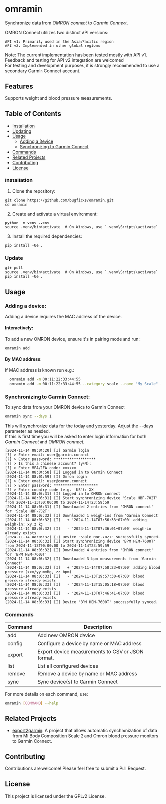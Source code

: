 # omramin

Synchronize data from _OMRON connect_ to _Garmin Connect_.

OMRON Connect utilizes two distinct API versions:

    API v1: Primarily used in the Asia/Pacific region
    API v2: Implemented in other global regions

Note: The current implementation has been tested mostly with API v1. Feedback and testing for API v2 integration are welcomed.  
For testing and development purposes, it is strongly recommended to use a secondary Garmin Connect account.

## Features

Supports weight and blood pressure measurements.

## Table of Contents

-   [Installation](#installation)
-   [Updating](#update)
-   [Usage](#usage)
    -   [Adding a Device](#adding-a-device)
    -   [Synchronizing to Garmin Connect](#synchronizing-to-garmin-connect)
-   [Commands](#commands)
-   [Related Projects](#related-projects)
-   [Contributing](#contributing)
-   [License](#license)

### Installation

1. Clone the repository:

```
git clone https://github.com/bugficks/omramin.git
cd omramin
```

2. Create and activate a virtual environment:

```
python -m venv .venv
source .venv/bin/activate  # On Windows, use `.venv\Scripts\activate`
```

3. Install the required dependencies:

```
pip install -Ue .
```

### Update

```
git pull
source .venv/bin/activate  # On Windows, use `.venv\Scripts\activate`
pip install -Ue .
```

## Usage

### Adding a device:

Adding a device requires the MAC address of the device.

#### Interactively:

To add a new OMRON device, ensure it's in pairing mode and run:

```sh
omramin add
```

#### By MAC address:

If MAC address is known run e.g.:

```sh
  omramin add -m 00:11:22:33:44:55
  omramin add -m 00:11:22:33:44:55 --category scale --name "My Scale" --user 3
```

### Synchronizing to Garmin Connect:

To sync data from your OMRON device to Garmin Connect:

```sh
omramin sync --days 1
```

This will synchronize data for the today and yesterday. Adjust the --days parameter as needed.  
If this is first time you will be asked to enter login information for both _Garmin Connect_ and _OMRON connect_.

```log
[2024-11-14 08:04:20] [I] Garmin login
[?] > Enter email: user@garmin.connect
[?] > Enter password: *******************
[?] > Is this a Chinese account? (y/N):
[?] > Enter MFA/2FA code: xxxxxx
[2024-11-14 08:04:58] [I] Logged in to Garmin Connect
[2024-11-14 08:04:59] [I] Omron login
[?] > Enter email: user@omron.connect
[?] > Enter password: ********************
[?] > Enter country code (e.g. 'US'): XX
[2024-11-14 08:05:31] [I] Logged in to OMRON connect
[2024-11-14 08:05:31] [I] Start synchronizing device 'Scale HBF-702T' from 2024-11-13T00:00:00 to 2024-11-14T23:59:59
[2024-11-14 08:05:31] [I] Downloaded 2 entries from 'OMRON connect' for 'Scale HBF-702T'
[2024-11-14 08:05:32] [I] Downloaded 1 weigh-ins from 'Garmin Connect'
[2024-11-14 08:05:32] [I]   + '2024-11-14T07:56:33+07:00' adding weigh-in: xy.z kg
[2024-11-14 08:05:32] [I]   - '2024-11-13T07:36:01+07:00' weigh-in already exists
[2024-11-14 08:05:32] [I] Device 'Scale HBF-702T' successfully synced.
[2024-11-14 08:05:32] [I] Start synchronizing device 'BPM HEM-7600T' from 2024-11-13T00:00:00 to 2024-11-14T23:59:59
[2024-11-14 08:05:32] [I] Downloaded 4 entries from 'OMRON connect' for 'BPM HEM-7600T'
[2024-11-14 08:05:32] [I] Downloaded 3 bpm measurements from 'Garmin Connect'
[2024-11-14 08:05:32] [I]   + '2024-11-14T07:58:23+07:00' adding blood pressure (xxx/yy mmHg, zz bpm)
[2024-11-14 08:05:33] [I]   - '2024-11-13T19:57:30+07:00' blood pressure already exists
[2024-11-14 08:05:33] [I]   - '2024-11-13T15:05:18+07:00' blood pressure already exists
[2024-11-14 08:05:33] [I]   - '2024-11-13T07:46:41+07:00' blood pressure already exists
[2024-11-14 08:05:33] [I] Device 'BPM HEM-7600T' successfully synced.
```

### Commands

| Command | Description                                       |
| ------- | ------------------------------------------------- |
| add     | Add new OMRON device                              |
| config  | Configure a device by name or MAC address         |
| export  | Export device measurements to CSV or JSON format. |
| list    | List all configured devices                       |
| remove  | Remove a device by name or MAC address            |
| sync    | Sync device(s) to Garmin Connect                  |

For more details on each command, use:

```sh
omramin [COMMAND] --help
```

## Related Projects

-   [export2garmin](https://github.com/RobertWojtowicz/export2garmin): A project that allows automatic synchronization of data from Mi Body Composition Scale 2 and Omron blood pressure monitors to Garmin Connect.

## Contributing

Contributions are welcome! Please feel free to submit a Pull Request.

## License

This project is licensed under the GPLv2 License.
